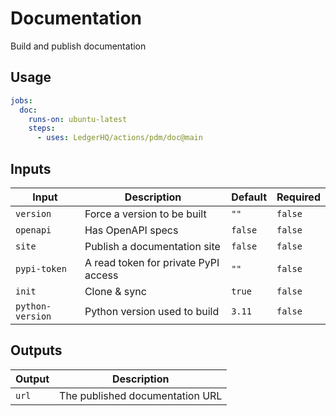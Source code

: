 # Documentation

Build and publish documentation

## Usage

```yaml
jobs:
  doc:
    runs-on: ubuntu-latest
    steps:
      - uses: LedgerHQ/actions/pdm/doc@main
```

## Inputs

| Input | Description | Default | Required |
|-------|-------------|---------|----------|
| `version` | Force a version to be built | `""` | `false` |
| `openapi` | Has OpenAPI specs | `false` | `false` |
| `site` | Publish a documentation site | `false` | `false` |
| `pypi-token` | A read token for private PyPI access | `""` | `false` |
| `init` | Clone & sync | `true` | `false` |
| `python-version` | Python version used to build | `3.11` | `false` |

## Outputs

| Output | Description |
|--------|-------------|
| `url` | The published documentation URL |
